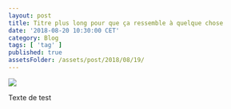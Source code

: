 ```yaml
---
layout: post
title: Titre plus long pour que ça ressemble à quelque chose
date: '2018-08-20 10:30:00 CET'
category: Blog
tags: [ 'tag' ]
published: true
assetsFolder: /assets/post/2018/08/19/
---
```




<img src="{{page.assetsFolder}}/cover.png" />

<!-- 1024 × 768 -->

Texte de test

